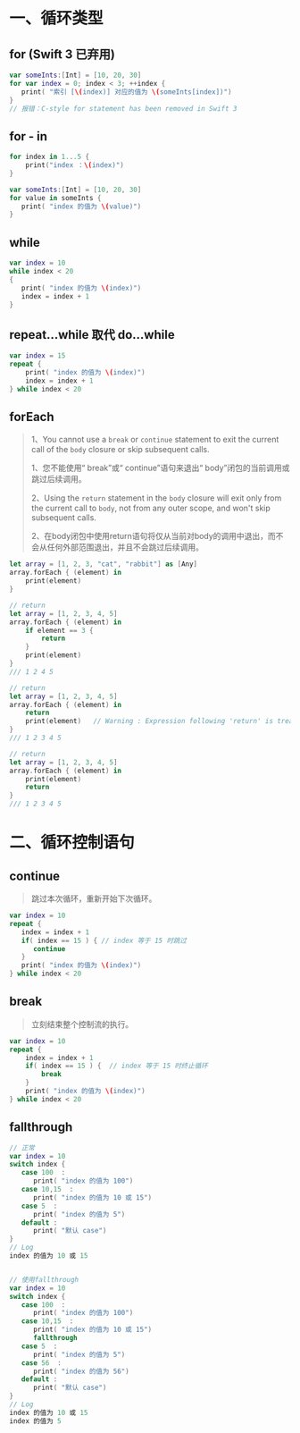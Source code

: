 # 一、循环类型

## for (Swift 3 已弃用)

```swift
var someInts:[Int] = [10, 20, 30]
for var index = 0; index < 3; ++index {
   print( "索引 [\(index)] 对应的值为 \(someInts[index])")
}
// 报错：C-style for statement has been removed in Swift 3
```

## for - in

```swift
for index in 1...5 {
    print("index ：\(index)")
}

var someInts:[Int] = [10, 20, 30]
for value in someInts {
   print( "index 的值为 \(value)")
}
```

## while

```swift
var index = 10
while index < 20
{
   print( "index 的值为 \(index)")
   index = index + 1
}
```

## repeat...while 取代 do...while

```swift
var index = 15
repeat {
    print( "index 的值为 \(index)")
    index = index + 1
} while index < 20
```

## forEach

> 1、You cannot use a `break` or `continue` statement to exit the current call of the `body` closure or skip subsequent calls.
>
> 1、您不能使用“ break”或“ continue”语句来退出“ body”闭包的当前调用或跳过后续调用。
>
> 2、Using the `return` statement in the `body` closure will exit only from the current call to `body`, not from any outer scope, and won't skip subsequent calls.
>
> 2、在body闭包中使用return语句将仅从当前对body的调用中退出，而不会从任何外部范围退出，并且不会跳过后续调用。

```swift
let array = [1, 2, 3, "cat", "rabbit"] as [Any]
array.forEach { (element) in
    print(element)
}

// return
let array = [1, 2, 3, 4, 5]
array.forEach { (element) in
    if element == 3 {
        return
    }
    print(element)
}
/// 1 2 4 5

// return
let array = [1, 2, 3, 4, 5]
array.forEach { (element) in
    return
    print(element)   // Warning : Expression following 'return' is treated as an argument of the 'return'
}
/// 1 2 3 4 5

// return
let array = [1, 2, 3, 4, 5]
array.forEach { (element) in
    print(element)
    return
}
/// 1 2 3 4 5
```





# 二、循环控制语句

##  continue

> 跳过本次循环，重新开始下次循环。

```swift
var index = 10
repeat {
   index = index + 1
   if( index == 15 ) { // index 等于 15 时跳过
      continue
   }
   print( "index 的值为 \(index)")
} while index < 20
```



## break

> 立刻结束整个控制流的执行。

```swift
var index = 10
repeat {
    index = index + 1
    if( index == 15 ) {  // index 等于 15 时终止循环
        break
    }
    print( "index 的值为 \(index)")
} while index < 20
```



## fallthrough

> 

```swift
// 正常
var index = 10
switch index {
   case 100  :
      print( "index 的值为 100")
   case 10,15  :
      print( "index 的值为 10 或 15")
   case 5  :
      print( "index 的值为 5")
   default :
      print( "默认 case")
}
// Log
index 的值为 10 或 15


// 使用fallthrough
var index = 10
switch index {
   case 100  :
      print( "index 的值为 100")
   case 10,15  :
      print( "index 的值为 10 或 15")
      fallthrough
   case 5  :
      print( "index 的值为 5")
   case 56  :
      print( "index 的值为 56")
   default :
      print( "默认 case")
}
// Log
index 的值为 10 或 15
index 的值为 5
```











